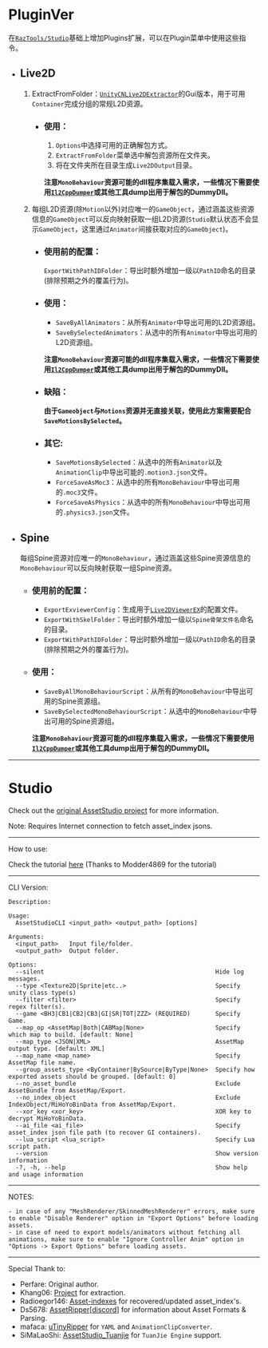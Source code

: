# PluginVer
在[`RazTools/Studio`](https://github.com/RazTools/Studio)基础上增加Plugins扩展，可以在Plugin菜单中使用这些指令。

* ## Live2D
	1. ExtractFromFolder：[`UnityCNLive2DExtractor`](https://github.com/Razmoth/UnityCNLive2DExtractor)的Gui版本，用于可用`Container`完成分组的常规L2D资源。
		* ### 使用：
			1. `Options`中选择可用的正确解包方式。
			2. `ExtractFromFolder`菜单选中解包资源所在文件夹。
			3. 将在文件夹所在目录生成`Live2DOutput`目录。
	
			**注意`MonoBehaviour`资源可能的dll程序集载入需求，一些情况下需要使用[`Il2CppDumper`](https://github.com/Perfare/Il2CppDumper)或其他工具dump出用于解包的DummyDll。**

	2. 每组L2D资源(除`Motion`以外)对应唯一的`GameObject`，通过涵盖这些资源信息的`GameObject`可以反向映射获取一组L2D资源(`Studio`默认状态不会显示`GameObject`，这里通过`Animator`间接获取对应的`GameObject`)。
		* ### 使用前的配置：
			`ExportWithPathIDFolder`：导出时额外增加一级以`PathID`命名的目录(排除预期之外的覆盖行为)。
	
		* ### 使用：
			* `SaveByAllAnimators`：从所有`Animator`中导出可用的L2D资源组。
			* `SaveBySelectedAnimators`：从选中的所有`Animator`中导出可用的L2D资源组。
	
			**注意`MonoBehaviour`资源可能的dll程序集载入需求，一些情况下需要使用[`Il2CppDumper`](https://github.com/Perfare/Il2CppDumper)或其他工具dump出用于解包的DummyDll。**
	
		* ### 缺陷：
			**由于`Gameobject`与`Motions`资源并无直接关联，使用此方案需要配合`SaveMotionsBySelected`。**
	
		* ### 其它:
			* `SaveMotionsBySelected`：从选中的所有`Animator`以及`AnimationClip`中导出可能的`.motion3.json`文件。
			* `ForceSaveAsMoc3`：从选中的所有`MonoBehaviour`中导出可用的`.moc3`文件。
			* `ForceSaveAsPhysics`：从选中的所有`MonoBehaviour`中导出可用的`.physics3.json`文件。

* ## Spine
	每组Spine资源对应唯一的`MonoBehaviour`，通过涵盖这些Spine资源信息的`MonoBehaviour`可以反向映射获取一组Spine资源。
	
	* ### 使用前的配置：
		* `ExportExviewerConfig`：生成用于[`Live2DViewerEX`](https://store.steampowered.com/app/616720/Live2DViewerEX/)的配置文件。
		* `ExportWithSkelFolder`：导出时额外增加一级以`Spine骨架文件名`命名的目录。
		* `ExportWithPathIDFolder`：导出时额外增加一级以`PathID`命名的目录(排除预期之外的覆盖行为)。

	* ### 使用：
		* `SaveByAllMonoBehaviourScript`：从所有的`MonoBehaviour`中导出可用的Spine资源组。
		* `SaveBySelectedMonoBehaviourScript`：从选中的`MonoBehaviour`中导出可用的Spine资源组。

		**注意`MonoBehaviour`资源可能的dll程序集载入需求，一些情况下需要使用[`Il2CppDumper`](https://github.com/Perfare/Il2CppDumper)或其他工具dump出用于解包的DummyDll。**
  
******

# Studio
Check out the [original AssetStudio project](https://github.com/Perfare/AssetStudio) for more information.

Note: Requires Internet connection to fetch asset_index jsons.
_____________________________________________________________________________________________________________________________
How to use:

Check the tutorial [here](https://gist.github.com/Modder4869/0f5371f8879607eb95b8e63badca227e) (Thanks to Modder4869 for the tutorial)

_____________________________________________________________________________________________________________________________
CLI Version:
```
Description:

Usage:
  AssetStudioCLI <input_path> <output_path> [options]

Arguments:
  <input_path>   Input file/folder.
  <output_path>  Output folder.

Options:
  --silent                                                Hide log messages.
  --type <Texture2D|Sprite|etc..>                         Specify unity class type(s)
  --filter <filter>                                       Specify regex filter(s).
  --game <BH3|CB1|CB2|CB3|GI|SR|TOT|ZZZ> (REQUIRED)       Specify Game.
  --map_op <AssetMap|Both|CABMap|None>                    Specify which map to build. [default: None]
  --map_type <JSON|XML>                                   AssetMap output type. [default: XML]
  --map_name <map_name>                                   Specify AssetMap file name.
  --group_assets_type <ByContainer|BySource|ByType|None>  Specify how exported assets should be grouped. [default: 0]
  --no_asset_bundle                                       Exclude AssetBundle from AssetMap/Export.
  --no_index_object                                       Exclude IndexObject/MiHoYoBinData from AssetMap/Export.
  --xor_key <xor_key>                                     XOR key to decrypt MiHoYoBinData.
  --ai_file <ai_file>                                     Specify asset_index json file path (to recover GI containers).
  --lua_script <lua_script>                               Specify Lua script path.
  --version                                               Show version information
  -?, -h, --help                                          Show help and usage information
```
_____________________________________________________________________________________________________________________________
NOTES:
```
- in case of any "MeshRenderer/SkinnedMeshRenderer" errors, make sure to enable "Disable Renderer" option in "Export Options" before loading assets.
- in case of need to export models/animators without fetching all animations, make sure to enable "Ignore Controller Anim" option in "Options -> Export Options" before loading assets.
```
_____________________________________________________________________________________________________________________________
Special Thank to:
- Perfare: Original author.
- Khang06: [Project](https://github.com/khang06/genshinblkstuff) for extraction.
- Radioegor146: [Asset-indexes](https://github.com/radioegor146/gi-asset-indexes) for recovered/updated asset_index's.
- Ds5678: [AssetRipper](https://github.com/AssetRipper/AssetRipper)[[discord](https://discord.gg/XqXa53W2Yh)] for information about Asset Formats & Parsing.
- mafaca: [uTinyRipper](https://github.com/mafaca/UtinyRipper) for `YAML` and `AnimationClipConverter`. 
- SiMaLaoShi: [AssetStudio_Tuanjie](https://github.com/SiMaLaoShi/AssetStudio_Tuanjie) for `TuanJie Engine` support.
